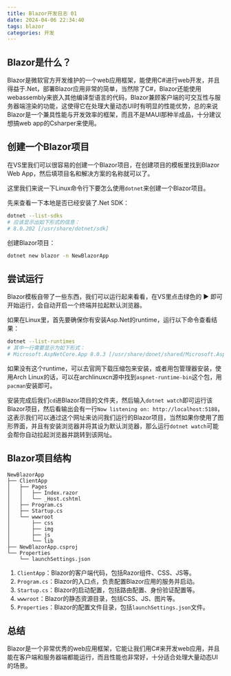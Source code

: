```yaml
---
title: Blazor开发日志 01
date: 2024-04-06 22:34:40
tags: blazor
categories: 开发
---
```


## Blazor是什么？

Blazor是微软官方开发维护的一个web应用框架，能使用C#进行web开发，并且得益于.Net，部署Blazor应用非常的简单，当然除了C#，Blazor还能使用webassembly来嵌入其他编译型语言的代码，Blazor兼顾客户端的可交互性与服务器端渲染的功能，这使得它在处理大量动态UI时有明显的性能优势，总的来说Blazor是一个兼具性能与开发效率的框架，而且不是MAUI那种半成品，十分建议想搞web app的Csharper来使用。

## 创建一个Blazor项目

在VS里我们可以很容易的创建一个Blazor项目，在创建项目的模板里找到Blazor Web App，然后填项目名和解决方案的名称就可以了。

这里我们来说一下Linux命令行下要怎么使用`dotnet`来创建一个Blazor项目。

先来查看一下本地是否已经安装了.Net SDK：

```bash
dotnet --list-sdks
# 应该显示出如下形式的信息：
# 8.0.202 [/usr/share/dotnet/sdk]
```

创建Blazor项目：

```bash
dotnet new blazor -n NewBlazorApp
```

## 尝试运行

Blazor模板自带了一些东西，我们可以运行起来看看，在VS里点击绿色的 ▶ 即可开始运行，会自动开启一个终端并拉起默认浏览器。

如果在Linux里，首先要确保你有安装Asp.Net的runtime，运行以下命令查看结果：

```bash
dotnet --list-runtimes
# 其中一行需要显示为如下形式：
# Microsoft.AspNetCore.App 8.0.3 [/usr/share/donet/shared/Microsoft.AspNetCore.App]
```

如果没有这个runtime，可以去官网下载压缩包来安装，或者用包管理器安装，使用Arch Linux的话，可以在archlinuxcn源中找到`aspnet-runtime-bin`这个包，用`pacman`安装即可。

安装完成后我们`cd`进Blazor项目的文件夹，然后输入`dotnet watch`即可运行该Blazor项目，然后看输出会有一行`Now listening on: http://localhost:5188`，这表示我们可以通过这个网址来访问我们运行的Blazor项目，当然如果你使用了图形界面，并且有安装浏览器并将其设为默认浏览器，那么运行`dotnet watch`可能会帮你自动拉起浏览器并跳转到该网址。

## Blazor项目结构

```
NewBlazorApp
├── ClientApp
│   ├── Pages
│   │   ├── Index.razor
│   │   └── _Host.cshtml
│   ├── Program.cs
│   ├── Startup.cs
│   └── wwwroot
│       ├── css
│       ├── img
│       ├── js
│       └── lib
├── NewBlazorApp.csproj
└── Properties
    └── launchSettings.json
```

1. `ClientApp`：Blazor的客户端代码，包括Razor组件、CSS、JS等。
2. `Program.cs`：Blazor的入口点，负责配置Blazor应用的服务并启动。
3. `Startup.cs`：Blazor的启动配置，包括路由配置、身份验证配置等。
4. `wwwroot`：Blazor的静态资源目录，包括CSS、JS、图片等。
5. `Properties`：Blazor的配置文件目录，包括`launchSettings.json`文件。

## 总结

Blazor是一个非常优秀的web应用框架，它能让我们用C#来开发web应用，并且能在客户端和服务器端都能运行，而且性能也非常好，十分适合处理大量动态UI的场景。